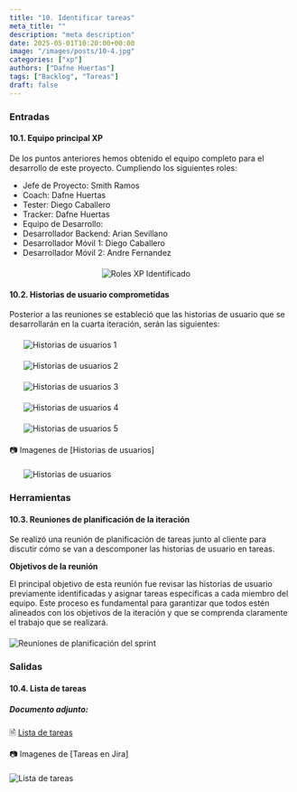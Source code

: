 ```yaml
---
title: "10. Identificar tareas"
meta_title: ""
description: "meta description"
date: 2025-05-01T10:20:00+00:00
image: "/images/posts/10-4.jpg"
categories: ["xp"]
authors: ["Dafne Huertas"]
tags: ["Backlog", "Tareas"]
draft: false
---
```

### Entradas

#### 10.1. Equipo principal XP

De los puntos anteriores hemos obtenido el equipo completo para el desarrollo de este proyecto. Cumpliendo los siguientes roles:

- Jefe de Proyecto: Smith Ramos
- Coach: Dafne Huertas
- Tester: Diego Caballero
- Tracker: Dafne Huertas
- Equipo de Desarrollo:
- Desarrollador Backend: Arian Sevillano
- Desarrollador Móvil 1: Diego Caballero
- Desarrollador Móvil 2: Andre Fernandez

<img src="/images/xp/consolidado_roles.png" 
     alt="Roles XP Identificado" 
     style="display: block; margin: 20px auto; max-width: 35%;" />

#### 10.2. Historias de usuario comprometidas

Posterior a las reuniones se estableció que las historias de usuario que se desarrollarán en la cuarta iteración, serán las siguientes:

<img src="/images/xp/hu1-4.png" 
     alt="Historias de usuarios 1" 
     style="display: block; margin: 20px auto; max-width: 90%;" />

<img src="/images/xp/hu2-4.png" 
     alt="Historias de usuarios 2" 
     style="display: block; margin: 20px auto; max-width: 90%;" />

<img src="/images/xp/hu3-4.png" 
     alt="Historias de usuarios 3" 
     style="display: block; margin: 20px auto; max-width: 90%;" />

<img src="/images/xp/hu4-4.png" 
     alt="Historias de usuarios 4" 
     style="display: block; margin: 20px auto; max-width: 90%;" />

<img src="/images/xp/hu5-4.png" 
     alt="Historias de usuarios 5" 
     style="display: block; margin: 20px auto; max-width: 90%;" />

 📷 Imagenes de [Historias de usuarios]
 <img src="/images/xp/historias_sprint4.png" 
     alt="Historias de usuarios" 
     style="display: block; margin: 20px auto; max-width: 90%;" />

### Herramientas

#### 10.3. Reuniones de planificación de la iteración
Se realizó una reunión de planificación de tareas junto al cliente para discutir cómo se van a descomponer las historias de usuario en tareas.

**Objetivos de la reunión**

El principal objetivo de esta reunión fue revisar las historias de usuario previamente identificadas y asignar tareas específicas a cada miembro del equipo. Este proceso es fundamental para garantizar que todos estén alineados con los objetivos de la iteración y que se comprenda claramente el trabajo que se realizará.

<img src="/images/sprint_2/reunion_scrum_team.png" 
     alt="Reuniones de planificación del sprint" 
     style="display: block; margin: 20px auto; max-width: 100%;" />

### Salidas

#### 10.4. Lista de tareas

##### **Documento adjunto:**
🗎 [Lista de tareas](https://docs.google.com/document/d/192-JGARcDje7qQpXtftwgl2Bxn2wIkMUwMj2R903mmI/edit?usp=sharing)

 📷 Imagenes de [Tareas en Jira]
 <img src="/images/xp/lista_tareas4.png" 
     alt="Lista de tareas" 
     style="display: block; margin: 20px auto; max-width: 100%;" />
